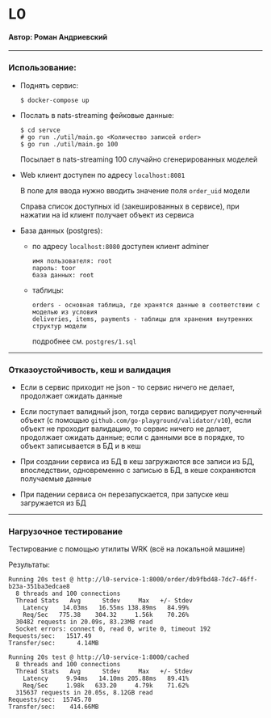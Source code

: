 # L0

#### Автор: Роман Андриевский
---
### Использование:

- Поднять сервис:
    ```
    $ docker-compose up
    ```
- Послать в nats-streaming фейковые данные:
    ```
    $ cd servce
    # go run ./util/main.go <Количество записей order>
    $ go run ./util/main.go 100
    ```
    Посылает в nats-streaming 100 случайно сгенерированных моделей

- Web клиент доступен по адресу ```localhost:8081```
    
    В поле для ввода нужно вводить значение поля ```order_uid``` модели

    Справа список доступных id (закешированных в сервисе), при нажатии на id клиент получает объект из сервиса
    
- База данных (postgres): 
    - по адресу ```localhost:8080``` доступен клиент adminer
        ```
        имя пользователя: root
        пароль: toor
        база данных: root
        ```
    - таблицы:
        ```
        orders - основная таблица, где хранятся данные в соответствии с моделью из условия
        deliveries, items, payments - таблицы для хранения внутренних структур модели
        ```

        подробнее см. ```postgres/1.sql```

---

### Отказоустойчивость, кеш и валидация

- Если в сервис приходит не json - то сервис ничего не делает, продолжает ожидать данные

- Если поступает валидный json, тогда сервис валидирует полученный объект (с помощью ```github.com/go-playground/validator/v10```), если объект не проходит валидацию, то сервис ничего не делает, продолжает ожидать данные; если с данными все в порядке, то объект записывается в БД и в кеш

- При создании сервиса из БД в кеш загружаются все записи из БД, впоследствии, одновременно с записью в БД, в кеше сохраняются получаемые данные

- При падении сервиса он перезапускается, при запуске кеш загружается из БД

---

### Нагрузочное тестирование

Тестирование с помощью утилиты WRK
(всё на локальной машине)

Результаты:
```
Running 20s test @ http://l0-service-1:8000/order/db9fbd48-7dc7-46ff-b23a-351ba3edcae8
  8 threads and 100 connections
  Thread Stats   Avg      Stdev     Max   +/- Stdev
    Latency    14.03ms   16.55ms 138.89ms   84.99%
    Req/Sec   775.38    304.32     1.56k    70.26%
  30482 requests in 20.09s, 83.23MB read
  Socket errors: connect 0, read 0, write 0, timeout 192
Requests/sec:   1517.49
Transfer/sec:      4.14MB
```

```
Running 20s test @ http://l0-service-1:8000/cached
  8 threads and 100 connections
  Thread Stats   Avg      Stdev     Max   +/- Stdev
    Latency     9.94ms   14.10ms 205.88ms   89.41%
    Req/Sec     1.98k   633.20     4.79k    71.62%
  315637 requests in 20.05s, 8.12GB read
Requests/sec:  15745.70
Transfer/sec:    414.66MB
```